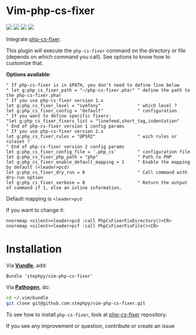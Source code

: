 Vim-php-cs-fixer
================

[![](https://img.shields.io/travis/stephpy/vim-php-cs-fixer.svg)](https://travis-ci.org/stephpy/vim-php-cs-fixer)
[![](https://img.shields.io/github/issues/stephpy/vim-php-cs-fixer.svg)](https://github.com/stephpy/vim-php-cs-fixer/issues)
[![](https://img.shields.io/badge/doc-%3Ah%20vim--php--cs--fixer-blue.svg)](doc/vim-php-cs-fixer.txt)
[![](https://img.shields.io/badge/license-MIT-blue.svg)](doc/vim-php-cs-fixer.txt)

Integrate [php-cs-fixer](https://github.com/FriendsOfPHP/PHP-CS-Fixer).

This plugin will execute the `php-cs-fixer` command on the directory or file (depends on which command you call). See options to know how to customize that.

**Options available**:

```viml
" If php-cs-fixer is in $PATH, you don't need to define line below
" let g:php_cs_fixer_path = "~/php-cs-fixer.phar" " define the path to the php-cs-fixer.phar
" If you use php-cs-fixer version 1.x
let g:php_cs_fixer_level = "symfony"              " which level ?
let g:php_cs_fixer_config = "default"             " configuration
" If you want to define specific fixers:
"let g:php_cs_fixer_fixers_list = "linefeed,short_tag,indentation"
" End of php-cs-fixer version 1 config params
" If you use php-cs-fixer version 2.x
let g:php_cs_fixer_rules = "@PSR2"                " wich rules or ruleset ?
" End of php-cs-fixer version 2 config params
let g:php_cs_fixer_config_file = '.php_cs'        " configuration file
let g:php_cs_fixer_php_path = "php"               " Path to PHP
let g:php_cs_fixer_enable_default_mapping = 1     " Enable the mapping by default (<leader>pcd)
let g:php_cs_fixer_dry_run = 0                    " Call command with dry-run option
let g:php_cs_fixer_verbose = 0                    " Return the output of command if 1, else an inline information.
```

Default mapping is `<leader>pcd`

If you want to change it:

```viml
nnoremap <silent><leader>pcd :call PhpCsFixerFixDirectory()<CR>
nnoremap <silent><leader>pcf :call PhpCsFixerFixFile()<CR>
```

# Installation

Via **[Vundle](https://github.com/gmarik/vundle)**, add:

```viml
Bundle 'stephpy/vim-php-cs-fixer'
```

Via **[Pathogen](https://github.com/tpope/vim-pathogen)**, do:

```bash
cd ~/.vim/bundle
git clone git@github.com:stephpy/vim-php-cs-fixer.git
```

To see how to install `php-cs-fixer`, look at [php-cs-fixer](https://github.com/FriendsOfPHP/PHP-CS-Fixer) repository.

If you see any improvement or question, contribute or create an issue

